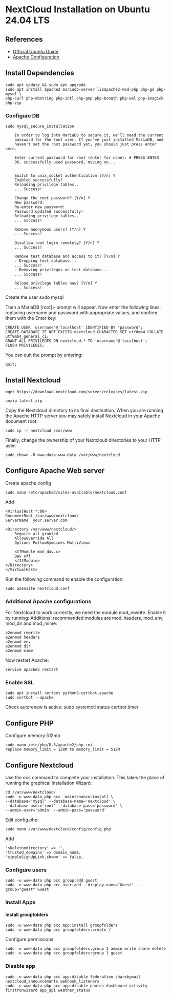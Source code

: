 # NextCloud Installation on Ubuntu 24.04 LTS

## References
- [Official Ubuntu Guide](https://docs.nextcloud.com/server/latest/admin_manual/installation/example_ubuntu.html)
- [Apache Configuration](https://docs.nextcloud.com/server/latest/admin_manual/installation/source_installation.html#apache-configuration-label)

## Install Dependencies

    sudo apt update && sudo apt upgrade
    sudo apt install apache2 mariadb-server libapache2-mod-php php-gd php-mysql \
    php-curl php-mbstring php-intl php-gmp php-bcmath php-xml php-imagick php-zip

### Configure DB
    sudo mysql_secure_installation

		In order to log into MariaDB to secure it, we'll need the current
		password for the root user. If you've just installed MariaDB, and
		haven't set the root password yet, you should just press enter here.

		Enter current password for root (enter for none): # PRESS ENTER
		OK, successfully used password, moving on...


		Switch to unix_socket authentication [Y/n] Y
		Enabled successfully!
		Reloading privilege tables..
		... Success!

		Change the root password? [Y/n] Y
		New password: 
		Re-enter new password: 
		Password updated successfully!
		Reloading privilege tables..
		... Success!

		Remove anonymous users? [Y/n] Y
		... Success!

		Disallow root login remotely? [Y/n] Y
		... Success!

		Remove test database and access to it? [Y/n] Y
		- Dropping test database...
		... Success!
		- Removing privileges on test database...
		... Success!

		Reload privilege tables now? [Y/n] Y
		... Success!

Create the user
    sudo mysql

Then a MariaDB [root]> prompt will appear. Now enter the following lines, replacing username and password with appropriate values, and confirm them with the Enter key:

    CREATE USER 'username'@'localhost' IDENTIFIED BY 'password';
    CREATE DATABASE IF NOT EXISTS nextcloud CHARACTER SET utf8mb4 COLLATE utf8mb4_general_ci;
    GRANT ALL PRIVILEGES ON nextcloud.* TO 'username'@'localhost';
    FLUSH PRIVILEGES;

You can quit the prompt by entering:

    quit;

## Install Nextcloud
    wget https://download.nextcloud.com/server/releases/latest.zip
    
    unzip latest.zip

Copy the Nextcloud directory to its final destination. When you are running the Apache HTTP server you may safely install Nextcloud in your Apache document root:

    sudo cp -r nextcloud /var/www

Finally, change the ownership of your Nextcloud directories to your HTTP user:

    sudo chown -R www-data:www-data /var/www/nextcloud

## Configure Apache Web server

Create apache config

    sudo nano /etc/apache2/sites-available/nextcloud.conf

Add

    <VirtualHost *:80>
    DocumentRoot /var/www/nextcloud/
    ServerName  your.server.com

    <Directory /var/www/nextcloud/>
        Require all granted
        AllowOverride All
        Options FollowSymLinks MultiViews

        <IfModule mod_dav.c>
        Dav off
        </IfModule>
    </Directory>
    </VirtualHost>

Run the following command to enable the configuration:

    sudo a2ensite nextcloud.conf

### Additional Apache configurations
For Nextcloud to work correctly, we need the module mod_rewrite. Enable it by running:
Additional recommended modules are mod_headers, mod_env, mod_dir and mod_mime:

    a2enmod rewrite
    a2enmod headers
    a2enmod env
    a2enmod dir
    a2enmod mime

Now restart Apache:

    service apache2 restart

### Enable SSL
    sudo apt install certbot python3-certbot-apache
    sudo certbot --apache
Check autorenew is active:
    sudo systemctl status certbot.timer


## Configure PHP
Configure memory 512mb

    sudo nano /etc/php/8.3/apache2/php.ini
    replace memory_limit = 128M to memory_limit = 512M


## Configure Nextcloud

Use the occ command to complete your installation. This takes the place of running the graphical Installation Wizard:

    cd /var/www/nextcloud/
    sudo -u www-data php occ  maintenance:install \
    --database='mysql' --database-name='nextcloud' \
    --database-user='root' --database-pass='password' \
    --admin-user='admin' --admin-pass='password'

Edit config.php:

    sudo nano /var/www/nextcloud/config/config.php 
Add

    'skeletondirectory' => '',
    'trusted_domains' => domain_name,
    'simpleSignUpLink.shown' => false,

### Configure users

    sudo -u www-data php occ group:add guest
    sudo -u www-data php occ user:add --display-name="Guest" --group="guest" Guest

### Install Apps
#### Install groupfolders
    sudo -u www-data php occ app:install groupfolders
    sudo -u www-data php occ groupfolders:create /

Configure permissions

    sudo -u www-data php occ groupfolders:group 1 admin write share delete
    sudo -u www-data php occ groupfolders:group 1 guest

### Disable app
    sudo -u www-data php occ app:disable federation sharebymail nextcloud_announcements webhook_listeners
    sudo -u www-data php occ app:disable photos dashboard activity firstrunwizard app_api weather_status






